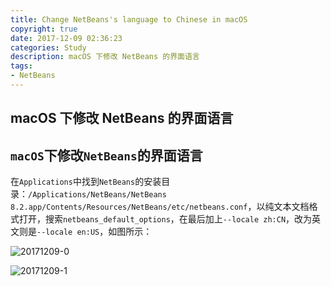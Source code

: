 ```yaml
---
title: Change NetBeans's language to Chinese in macOS
copyright: true
date: 2017-12-09 02:36:23
categories: Study
description: macOS 下修改 NetBeans 的界面语言
tags:
- NetBeans
---
```


## macOS 下修改 NetBeans 的界面语言
<!--more-->

## `macOS`下修改`NetBeans`的界面语言
在`Applications`中找到`NetBeans`的安装目录：`/Applications/NetBeans/NetBeans 8.2.app/Contents/Resources/NetBeans/etc/netbeans.conf`，以纯文本文档格式打开，搜索`netbeans_default_options`，在最后加上`--locale zh:CN`，改为英文则是`--locale en:US`，如图所示：

![20171209-0](http://ovefvi4g3.bkt.clouddn.com/20171209-0.png)

![20171209-1](http://ovefvi4g3.bkt.clouddn.com/20171209-1.png)


